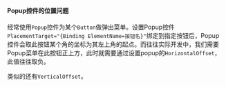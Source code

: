 #### Popup控件的位置问题

经常使用`Popup`控件为某个`Button`做弹出菜单。设置Popup控件`PlacementTarget="{Binding ElementName=按钮名}"`绑定到指定按钮后，Popup控件会取此按钮某个角的坐标为其左上角的起点。而往往实际开发中，我们需要Popup菜单在此按钮正上方，此时就需要通过设置popup的`HorizontalOffset`，此值往往取负。

类似的还有`VerticalOffset`。